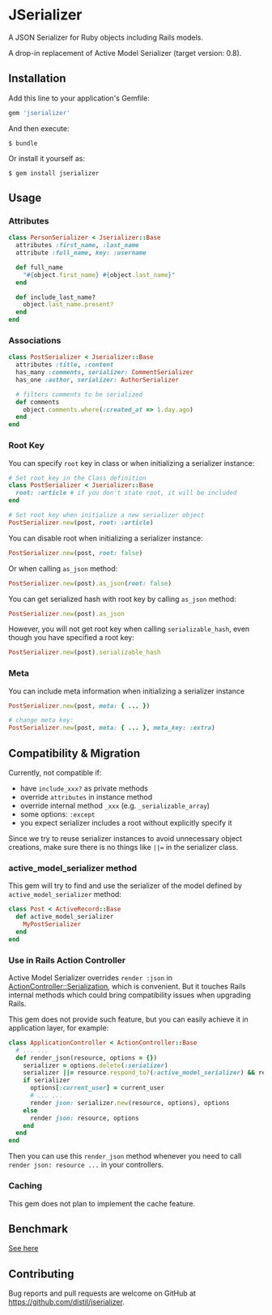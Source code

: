 # JSerializer

A JSON Serializer for Ruby objects including Rails models.

A drop-in replacement of Active Model Serializer (target version: 0.8).

## Installation

Add this line to your application's Gemfile:

```ruby
gem 'jserializer'
```

And then execute:

    $ bundle

Or install it yourself as:

    $ gem install jserializer

## Usage

### Attributes

```ruby
class PersonSerializer < Jserializer::Base
  attributes :first_name, :last_name
  attribute :full_name, key: :username

  def full_name
    "#{object.first_name} #{object.last_name}"
  end

  def include_last_name?
    object.last_name.present?
  end
end
```

### Associations

```ruby
class PostSerializer < Jserializer::Base
  attributes :title, :content
  has_many :comments, serializer: CommentSerializer
  has_one :author, serializer: AuthorSerializer

  # filters comments to be serialized
  def comments
    object.comments.where(:created_at => 1.day.ago)
  end
end
```

### Root Key
You can specify `root` key in class or when initializing a serializer instance:
```ruby
# Set root key in the Class definition
class PostSerializer < Jserializer::Base
  root: :article # if you don't state root, it will be included
end

# Set root key when initialize a new serializer object
PostSerializer.new(post, root: :article)
```

You can disable root when initializing a serializer instance:
```ruby
PostSerializer.new(post, root: false)
```

Or when calling `as_json` method:
```ruby
PostSerializer.new(post).as_json(root: false)
```

You can get serialized hash with root key by calling `as_json` method:
```ruby
PostSerializer.new(post).as_json
```

However, you will not get root key when calling `serializable_hash`, even though you have specified a root key:
```ruby
PostSerializer.new(post).serializable_hash
```

### Meta
You can include meta information when initializing a serializer instance
```ruby
PostSerializer.new(post, meta: { ... })

# change meta key:
PostSerializer.new(post, meta: { ... }, meta_key: :extra)
```

## Compatibility & Migration

Currently, not compatible if:
- have `include_xxx?` as private methods
- override `attributes` in instance method
- override internal method `_xxx` (e.g. `_serializable_array`)
- some options: `:except`
- you expect serializer includes a root without explicitly specify it

Since we try to reuse serializer instances to avoid unnecessary object creations, make sure there is no things like `||=` in
the serializer class.

### active_model_serializer method
This gem will try to find and use the serializer of the model defined by `active_model_serializer` method:

```ruby
class Post < ActiveRecord::Base
  def active_model_serializer
    MyPostSerializer
  end
end
```

### Use in Rails Action Controller
Active Model Serializer overrides `render :json` in [ActionController::Serialization](https://github.com/rails-api/active_model_serializers/blob/0-8-stable/lib/action_controller/serialization.rb), which is convenient. But it touches Rails internal methods which could bring compatibility issues when upgrading Rails.

This gem does not provide such feature, but you can easily achieve it in application layer, for example:
```ruby
class ApplicationController < ActionController::Base
  # ... ...
  def render_json(resource, options = {})
    serializer = options.delete(:serializer)
    serializer ||= resource.respond_to?(:active_model_serializer) && resource.active_model_serializer
    if serializer
      options[:current_user] = current_user
      # ... ...
      render json: serializer.new(resource, options), options
    else
      render json: resource, options
    end
  end
end
```
Then you can use this `render_json` method whenever you need to call `render json: resource ...` in your controllers.

### Caching
This gem does not plan to implement the cache feature.


## Benchmark
[See here](benchmark/README.md)

## Contributing

Bug reports and pull requests are welcome on GitHub at https://github.com/distil/jserializer.
